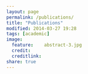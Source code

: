 ```yaml
---
layout: page
permalink: /publications/
title: "Publications"
modified: 2014-03-27 19:28
tags: [academic]
image:
  feature:    abstract-3.jpg
  credit: 
  creditlink: 
share: true
---
```

